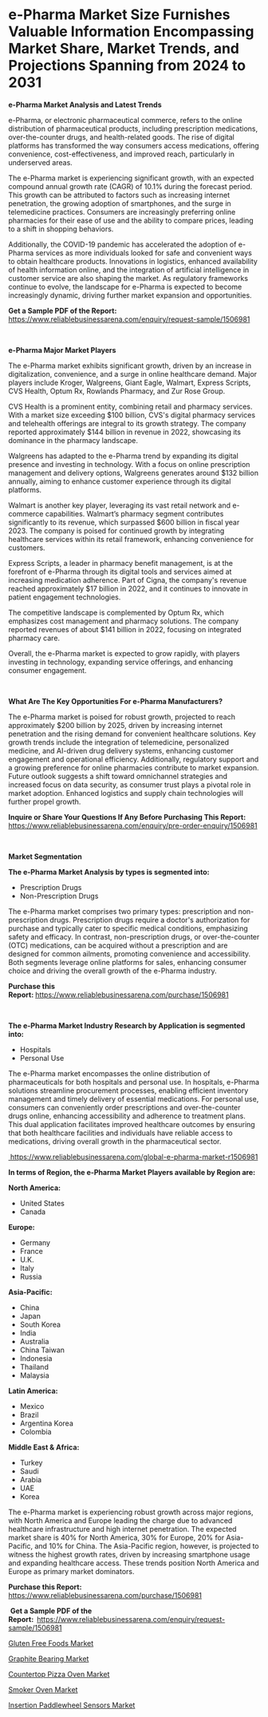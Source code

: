 <p><h1>e-Pharma Market Size Furnishes Valuable Information Encompassing Market Share, Market Trends, and Projections Spanning from 2024 to 2031</h1></p><p><strong>e-Pharma Market Analysis and Latest Trends</strong></p>
<p><p>e-Pharma, or electronic pharmaceutical commerce, refers to the online distribution of pharmaceutical products, including prescription medications, over-the-counter drugs, and health-related goods. The rise of digital platforms has transformed the way consumers access medications, offering convenience, cost-effectiveness, and improved reach, particularly in underserved areas.</p><p>The e-Pharma market is experiencing significant growth, with an expected compound annual growth rate (CAGR) of 10.1% during the forecast period. This growth can be attributed to factors such as increasing internet penetration, the growing adoption of smartphones, and the surge in telemedicine practices. Consumers are increasingly preferring online pharmacies for their ease of use and the ability to compare prices, leading to a shift in shopping behaviors.</p><p>Additionally, the COVID-19 pandemic has accelerated the adoption of e-Pharma services as more individuals looked for safe and convenient ways to obtain healthcare products. Innovations in logistics, enhanced availability of health information online, and the integration of artificial intelligence in customer service are also shaping the market. As regulatory frameworks continue to evolve, the landscape for e-Pharma is expected to become increasingly dynamic, driving further market expansion and opportunities.</p></p>
<p><strong>Get a Sample PDF of the Report:&nbsp;</strong> <a href="https://www.reliablebusinessarena.com/enquiry/request-sample/1506981">https://www.reliablebusinessarena.com/enquiry/request-sample/1506981</a></p>
<p>&nbsp;</p>
<p><strong>e-Pharma Major Market Players</strong></p>
<p><p>The e-Pharma market exhibits significant growth, driven by an increase in digitalization, convenience, and a surge in online healthcare demand. Major players include Kroger, Walgreens, Giant Eagle, Walmart, Express Scripts, CVS Health, Optum Rx, Rowlands Pharmacy, and Zur Rose Group.</p><p>CVS Health is a prominent entity, combining retail and pharmacy services. With a market size exceeding $100 billion, CVS's digital pharmacy services and telehealth offerings are integral to its growth strategy. The company reported approximately $144 billion in revenue in 2022, showcasing its dominance in the pharmacy landscape.</p><p>Walgreens has adapted to the e-Pharma trend by expanding its digital presence and investing in technology. With a focus on online prescription management and delivery options, Walgreens generates around $132 billion annually, aiming to enhance customer experience through its digital platforms.</p><p>Walmart is another key player, leveraging its vast retail network and e-commerce capabilities. Walmart’s pharmacy segment contributes significantly to its revenue, which surpassed $600 billion in fiscal year 2023. The company is poised for continued growth by integrating healthcare services within its retail framework, enhancing convenience for customers.</p><p>Express Scripts, a leader in pharmacy benefit management, is at the forefront of e-Pharma through its digital tools and services aimed at increasing medication adherence. Part of Cigna, the company's revenue reached approximately $17 billion in 2022, and it continues to innovate in patient engagement technologies.</p><p>The competitive landscape is complemented by Optum Rx, which emphasizes cost management and pharmacy solutions. The company reported revenues of about $141 billion in 2022, focusing on integrated pharmacy care.</p><p>Overall, the e-Pharma market is expected to grow rapidly, with players investing in technology, expanding service offerings, and enhancing consumer engagement.</p></p>
<p>&nbsp;</p>
<p><strong>What Are The Key Opportunities For e-Pharma Manufacturers?</strong></p>
<p><p>The e-Pharma market is poised for robust growth, projected to reach approximately $200 billion by 2025, driven by increasing internet penetration and the rising demand for convenient healthcare solutions. Key growth trends include the integration of telemedicine, personalized medicine, and AI-driven drug delivery systems, enhancing customer engagement and operational efficiency. Additionally, regulatory support and a growing preference for online pharmacies contribute to market expansion. Future outlook suggests a shift toward omnichannel strategies and increased focus on data security, as consumer trust plays a pivotal role in market adoption. Enhanced logistics and supply chain technologies will further propel growth.</p></p>
<p><strong>Inquire or Share Your Questions If Any Before Purchasing This Report:</strong> <a href="https://www.reliablebusinessarena.com/enquiry/pre-order-enquiry/1506981">https://www.reliablebusinessarena.com/enquiry/pre-order-enquiry/1506981</a></p>
<p>&nbsp;</p>
<p><strong>Market Segmentation</strong></p>
<p><strong>The e-Pharma Market Analysis by types is segmented into:</strong></p>
<p><ul><li>Prescription Drugs</li><li>Non-Prescription Drugs</li></ul></p>
<p><p>The e-Pharma market comprises two primary types: prescription and non-prescription drugs. Prescription drugs require a doctor's authorization for purchase and typically cater to specific medical conditions, emphasizing safety and efficacy. In contrast, non-prescription drugs, or over-the-counter (OTC) medications, can be acquired without a prescription and are designed for common ailments, promoting convenience and accessibility. Both segments leverage online platforms for sales, enhancing consumer choice and driving the overall growth of the e-Pharma industry.</p></p>
<p><strong>Purchase this Report:&nbsp;</strong><a href="https://www.reliablebusinessarena.com/purchase/1506981">https://www.reliablebusinessarena.com/purchase/1506981</a></p>
<p>&nbsp;</p>
<p><strong>The e-Pharma Market Industry Research by Application is segmented into:</strong></p>
<p><ul><li>Hospitals</li><li>Personal Use</li></ul></p>
<p><p>The e-Pharma market encompasses the online distribution of pharmaceuticals for both hospitals and personal use. In hospitals, e-Pharma solutions streamline procurement processes, enabling efficient inventory management and timely delivery of essential medications. For personal use, consumers can conveniently order prescriptions and over-the-counter drugs online, enhancing accessibility and adherence to treatment plans. This dual application facilitates improved healthcare outcomes by ensuring that both healthcare facilities and individuals have reliable access to medications, driving overall growth in the pharmaceutical sector.</p></p>
<p><a href="https://www.reliablebusinessarena.com/global-e-pharma-market-r1506981">&nbsp;https://www.reliablebusinessarena.com/global-e-pharma-market-r1506981</a></p>
<p><strong>In terms of Region, the e-Pharma Market Players available by Region are:</strong></p>
<p>
    <p> <strong> North America: </strong>
        <ul>
            <li>United States</li>
            <li>Canada</li>
        </ul>
        </p> 
    <p> <strong> Europe: </strong>
        <ul>
            <li>Germany</li>
            <li>France</li>
            <li>U.K.</li>
            <li>Italy</li>
            <li>Russia</li>
        </ul>
        </p> 
    <p> <strong> Asia-Pacific: </strong>
        <ul>
            <li>China</li>
            <li>Japan</li>
            <li>South Korea</li>
            <li>India</li>
            <li>Australia</li>
            <li>China Taiwan</li>
            <li>Indonesia</li>
            <li>Thailand</li>
            <li>Malaysia</li>
        </ul>
        </p> 
    <p> <strong> Latin America: </strong>
        <ul>
            <li>Mexico</li>
            <li>Brazil</li>
            <li>Argentina Korea</li>
            <li>Colombia</li>
        </ul>
        </p> 
    <p> <strong> Middle East & Africa: </strong>
        <ul>
            <li>Turkey</li>
            <li>Saudi</li>
            <li>Arabia</li>
            <li>UAE</li>
            <li>Korea</li>
        </ul>
    </p>
    </p>
<p><p>The e-Pharma market is experiencing robust growth across major regions, with North America and Europe leading the charge due to advanced healthcare infrastructure and high internet penetration. The expected market share is 40% for North America, 30% for Europe, 20% for Asia-Pacific, and 10% for China. The Asia-Pacific region, however, is projected to witness the highest growth rates, driven by increasing smartphone usage and expanding healthcare access. These trends position North America and Europe as primary market dominators.</p></p>
<p><strong>Purchase this Report: </strong><a href="https://www.reliablebusinessarena.com/purchase/1506981">https://www.reliablebusinessarena.com/purchase/1506981</a></p>
<p>&nbsp;<strong>Get a Sample PDF of the Report:&nbsp;&nbsp;</strong><a href="https://www.reliablebusinessarena.com/enquiry/request-sample/1506981">https://www.reliablebusinessarena.com/enquiry/request-sample/1506981</a></p>
<p><strong></strong></p>
<p><p><a href="https://www.linkedin.com/pulse/insights-gluten-free-foods-industry-market-financial-status-mxv7f?trackingId=djIzS79dTLOtdEHl55Jy2Q%3D%3D">Gluten Free Foods Market</a></p><p><a href="https://www.linkedin.com/pulse/global-graphite-bearing-industry-types-applications-market-players-t9i7e?trackingId=ICCYo6SrSl2L0qvrrtOCOQ%3D%3D">Graphite Bearing Market</a></p><p><a href="https://issuu.com/reportprime-2/docs/countertop-pizza-oven-market-size-2_fd122f196a4ac9">Countertop Pizza Oven Market</a></p><p><a href="https://issuu.com/reportprime-2/docs/smoker-oven-market-size-2030.pptx_8beeb92aa40860">Smoker Oven Market</a></p><p><a href="https://medium.com/@murraysellers86/insertion-paddlewheel-sensors-market-size-growth-trends-statistics-forecasts-2024-2031-98efb6597a71">Insertion Paddlewheel Sensors Market</a></p></p>